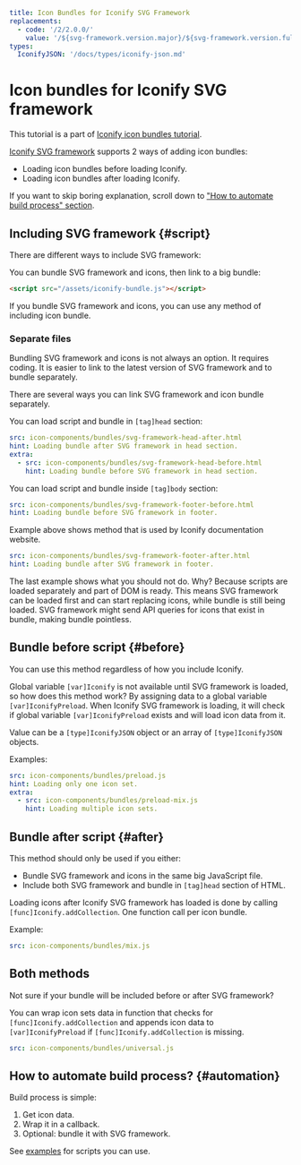 ```yaml
title: Icon Bundles for Iconify SVG Framework
replacements:
  - code: '/2/2.0.0/'
    value: '/${svg-framework.version.major}/${svg-framework.version.full}/'
types:
  IconifyJSON: '/docs/types/iconify-json.md'
```

# Icon bundles for Iconify SVG framework

This tutorial is a part of [Iconify icon bundles tutorial](./index.md).

[Iconify SVG framework](/docs/icon-components/svg-framework/index.md) supports 2 ways of adding icon bundles:

- Loading icon bundles before loading Iconify.
- Loading icon bundles after loading Iconify.

If you want to skip boring explanation, scroll down to ["How to automate build process" section](#automation).

## Including SVG framework {#script}

There are different ways to include SVG framework:

You can bundle SVG framework and icons, then link to a big bundle:

```html
<script src="/assets/iconify-bundle.js"></script>
```

If you bundle SVG framework and icons, you can use any method of including icon bundle.

### Separate files

Bundling SVG framework and icons is not always an option. It requires coding. It is easier to link to the latest version of SVG framework and to bundle separately.

There are several ways you can link SVG framework and icon bundle separately.

You can load script and bundle in `[tag]head` section:

```yaml
src: icon-components/bundles/svg-framework-head-after.html
hint: Loading bundle after SVG framework in head section.
extra:
  - src: icon-components/bundles/svg-framework-head-before.html
    hint: Loading bundle before SVG framework in head section.
```

You can load script and bundle inside `[tag]body` section:

```yaml
src: icon-components/bundles/svg-framework-footer-before.html
hint: Loading bundle before SVG framework in footer.
```

Example above shows method that is used by Iconify documentation website.

```yaml
src: icon-components/bundles/svg-framework-footer-after.html
hint: Loading bundle after SVG framework in footer.
```

The last example shows what you should not do. Why? Because scripts are loaded separately and part of DOM is ready. This means SVG framework can be loaded first and can start replacing icons, while bundle is still being loaded. SVG framework might send API queries for icons that exist in bundle, making bundle pointless.

## Bundle before script {#before}

You can use this method regardless of how you include Iconify.

Global variable `[var]Iconify` is not available until SVG framework is loaded, so how does this method work? By assigning data to a global variable `[var]IconifyPreload`. When Iconify SVG framework is loading, it will check if global variable `[var]IconifyPreload` exists and will load icon data from it.

Value can be a `[type]IconifyJSON` object or an array of `[type]IconifyJSON` objects.

Examples:

```yaml
src: icon-components/bundles/preload.js
hint: Loading only one icon set.
extra:
  - src: icon-components/bundles/preload-mix.js
    hint: Loading multiple icon sets.
```

## Bundle after script {#after}

This method should only be used if you either:

- Bundle SVG framework and icons in the same big JavaScript file.
- Include both SVG framework and bundle in `[tag]head` section of HTML.

Loading icons after Iconify SVG framework has loaded is done by calling `[func]Iconify.addCollection`. One function call per icon bundle.

Example:

```yaml
src: icon-components/bundles/mix.js
```

## Both methods

Not sure if your bundle will be included before or after SVG framework?

You can wrap icon sets data in function that checks for `[func]Iconify.addCollection` and appends icon data to `[var]IconifyPreload` if `[func]Iconify.addCollection` is missing.

```yaml
src: icon-components/bundles/universal.js
```

## How to automate build process? {#automation}

Build process is simple:

1. Get icon data.
2. Wrap it in a callback.
3. Optional: bundle it with SVG framework.

See [examples](./examples/index.md) for scripts you can use.
